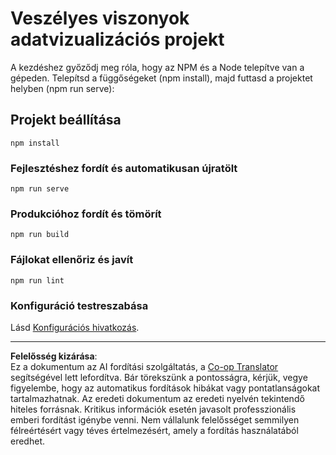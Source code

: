 <!--
CO_OP_TRANSLATOR_METADATA:
{
  "original_hash": "5c51a54dd89075a7a362890117b7ed9e",
  "translation_date": "2025-08-26T16:47:48+00:00",
  "source_file": "3-Data-Visualization/13-meaningful-visualizations/starter/README.md",
  "language_code": "hu"
}
-->
# Veszélyes viszonyok adatvizualizációs projekt

A kezdéshez győződj meg róla, hogy az NPM és a Node telepítve van a gépeden. Telepítsd a függőségeket (npm install), majd futtasd a projektet helyben (npm run serve):

## Projekt beállítása
```
npm install
```

### Fejlesztéshez fordít és automatikusan újratölt
```
npm run serve
```

### Produkcióhoz fordít és tömörít
```
npm run build
```

### Fájlokat ellenőriz és javít
```
npm run lint
```

### Konfiguráció testreszabása
Lásd [Konfigurációs hivatkozás](https://cli.vuejs.org/config/).

---

**Felelősség kizárása**:  
Ez a dokumentum az AI fordítási szolgáltatás, a [Co-op Translator](https://github.com/Azure/co-op-translator) segítségével lett lefordítva. Bár törekszünk a pontosságra, kérjük, vegye figyelembe, hogy az automatikus fordítások hibákat vagy pontatlanságokat tartalmazhatnak. Az eredeti dokumentum az eredeti nyelvén tekintendő hiteles forrásnak. Kritikus információk esetén javasolt professzionális emberi fordítást igénybe venni. Nem vállalunk felelősséget semmilyen félreértésért vagy téves értelmezésért, amely a fordítás használatából eredhet.